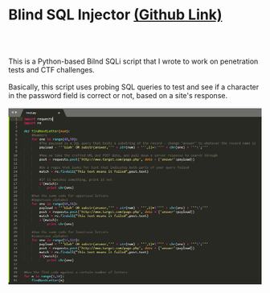 <h1>Blind SQL Injector <a href="https://github.com/exaybachay-ak/BlindSQLInjector/blob/master/findNextLetter.py">(Github Link)</a></h1>
<br /><br />
<p>
This is a Python-based Bilnd SQLi script that I wrote to work on penetration tests and CTF challenges.<br /><br />
Basically, this script uses probing SQL queries to test and see if a character in the password field is correct or not, based on a site's response.<br /><br />
<img src="/assets/images/BlindSQLI.png" />
